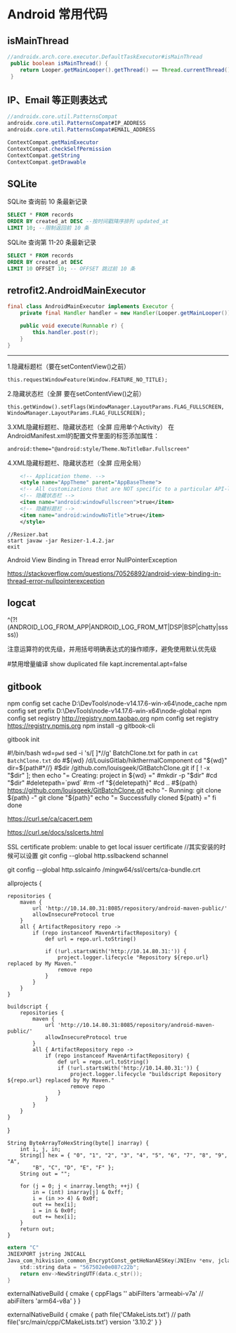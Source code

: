 # Android 常用代码


## isMainThread
```java
//androidx.arch.core.executor.DefaultTaskExecutor#isMainThread
 public boolean isMainThread() {
    return Looper.getMainLooper().getThread() == Thread.currentThread();
 }
```

## IP、Email 等正则表达式
```java
//androidx.core.util.PatternsCompat
androidx.core.util.PatternsCompat#IP_ADDRESS
androidx.core.util.PatternsCompat#EMAIL_ADDRESS
```

```java
ContextCompat.getMainExecutor
ContextCompat.checkSelfPermission
ContextCompat.getString
ContextCompat.getDrawable
```

## SQLite
SQLite 查询前 10 条最新记录
```sql
SELECT * FROM records 
ORDER BY created_at DESC --按时间戳降序排列 updated_at
LIMIT 10; --限制返回前 10 条
```

SQLite 查询第 11-20 条最新记录
```sql
SELECT * FROM records 
ORDER BY created_at DESC
LIMIT 10 OFFSET 10; -- OFFSET 跳过前 10 条
```


## retrofit2.AndroidMainExecutor
```java
final class AndroidMainExecutor implements Executor {
    private final Handler handler = new Handler(Looper.getMainLooper());

    public void execute(Runnable r) {
        this.handler.post(r);
    }
}
```



------------------------------------------

1.隐藏标题栏（要在setContentView()之前）

    this.requestWindowFeature(Window.FEATURE_NO_TITLE);
2.隐藏状态栏（全屏 要在setContentView()之前）

    this.getWindow().setFlags(WindowManager.LayoutParams.FLAG_FULLSCREEN, WindowManager.LayoutParams.FLAG_FULLSCREEN);
3.XML隐藏标题栏、隐藏状态栏（全屏 应用单个Activity）
在AndroidManifest.xml的配置文件里面的<activity>标签添加属性：

    android:theme="@android:style/Theme.NoTitleBar.Fullscreen"
4.XML隐藏标题栏、隐藏状态栏（全屏 应用全局） 

```xml
    <!-- Application theme. -->
    <style name="AppTheme" parent="AppBaseTheme">
    <!-- All customizations that are NOT specific to a particular API-level can go here. -->
    <!-- 隐藏状态栏 -->
    <item name="android:windowFullscreen">true</item>
    <!-- 隐藏标题栏 -->
    <item name="android:windowNoTitle">true</item>
    </style>
```










```shell
//Resizer.bat
start javaw -jar Resizer-1.4.2.jar
exit
```


Android View Binding in Thread error NullPointerException

https://stackoverflow.com/questions/70526892/android-view-binding-in-thread-error-nullpointerexception



## logcat

^(?!(ANDROID_LOG_FROM_APP|ANDROID_LOG_FROM_MT|DSP|BSP|chatty|sssss))


注意运算符的优先级，并用括号明确表达式的操作顺序，避免使用默认优先级



 #禁用增量编译 show duplicated file
kapt.incremental.apt=false




## gitbook

npm config set cache D:\DevTools\node-v14.17.6-win-x64\node_cache
npm config set prefix D:\DevTools\node-v14.17.6-win-x64\node-global
npm config set registry http://registry.npm.taobao.org
npm config set registry https://registry.npmjs.org
npm install -g gitbook-cli

gitbook init






#!/bin/bash
wd=`pwd`
sed -i 's/[ ]*//g' BatchClone.txt
for path in `cat BatchClone.txt`
do
#${wd} /d/LouisGitlab/hikthermalComponent
cd "${wd}"
dir=${path#*//}
#$dir /github.com/louisgeek/GitBatchClone.git
if [ ! -x "$dir" ]; then
echo "= Creating: project in ${wd} ="
#mkdir -p "$dir"
#cd "$dir"
#deletepath=`pwd`
#rm -rf "${deletepath}"
#cd ..
#${path} https://github.com/louisgeek/GitBatchClone.git
echo "- Running: git clone ${path} -"
git clone "${path}"
echo "= Successfully cloned ${path} ="
fi
done












https://curl.se/ca/cacert.pem

https://curl.se/docs/sslcerts.html

SSL certificate problem: unable to get local issuer certificate
//其实安装的时候可以设置
git config --global http.sslbackend schannel

git config --global http.sslcainfo /mingw64/ssl/certs/ca-bundle.crt





allprojects {

    repositories {
        maven {
            url 'http://10.14.80.31:8085/repository/android-maven-public/'
            allowInsecureProtocol true
        }
        all { ArtifactRepository repo ->
            if (repo instanceof MavenArtifactRepository) {
                def url = repo.url.toString()

                if (!url.startsWith('http://10.14.80.31:')) {
                    project.logger.lifecycle "Repository ${repo.url} replaced by My Maven."
                    remove repo
                }
            }
        }
    }

    buildscript {
        repositories {
            maven {
                url 'http://10.14.80.31:8085/repository/android-maven-public/'
                allowInsecureProtocol true
            }
            all { ArtifactRepository repo ->
                if (repo instanceof MavenArtifactRepository) {
                    def url = repo.url.toString()
                    if (!url.startsWith('http://10.14.80.31:')) {
                        project.logger.lifecycle "buildscript Repository ${repo.url} replaced by My Maven."
                        remove repo
                    }
                }
            }
        }
    }

}



    String ByteArrayToHexString(byte[] inarray) {
        int i, j, in;
        String[] hex = { "0", "1", "2", "3", "4", "5", "6", "7", "8", "9", "A",
            "B", "C", "D", "E", "F" };
        String out = "";

        for (j = 0; j < inarray.length; ++j) {
            in = (int) inarray[j] & 0xff;
            i = (in >> 4) & 0x0f;
            out += hex[i];
            i = in & 0x0f;
            out += hex[i];
        }
        return out;
    } 
	


```C
extern "C"
JNIEXPORT jstring JNICALL
Java_com_hikvision_common_EncryptConst_getHeNanAESKey(JNIEnv *env, jclass clazz) {
    std::string data = "567502e0e087c22b";
    return env->NewStringUTF(data.c_str());
}
```



  externalNativeBuild {
            cmake {
                cppFlags ''
                abiFilters 'armeabi-v7a'
//                abiFilters 'arm64-v8a'
            }
        }

   externalNativeBuild {
        cmake {
            path file('CMakeLists.txt')
//            path file('src/main/cpp/CMakeLists.txt')
            version '3.10.2'
        }
    }






